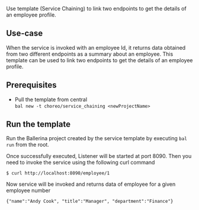 Use template (Service Chaining) to link two endpoints to get the details of an employee profile.

## Use-case
When the service is invoked with an employee Id, it returns data obtained from two different endpoints as a summary about an employee. This template can be used to link two endpoints to get the details of an employee profile.

## Prerequisites
* Pull the template from central  
`bal new -t choreo/service_chaining <newProjectName>`

## Run the template
Run the Ballerina project created by the service template by executing `bal run` from the root.

Once successfully executed, Listener will be started at port 8090. Then you need to invoke the service using the following curl command
```
$ curl http://localhost:8090/employee/1
```
Now service will be invoked and returns data of employee for a given employee number
```
{"name":"Andy Cook", "title":"Manager", "department":"Finance"}
```
